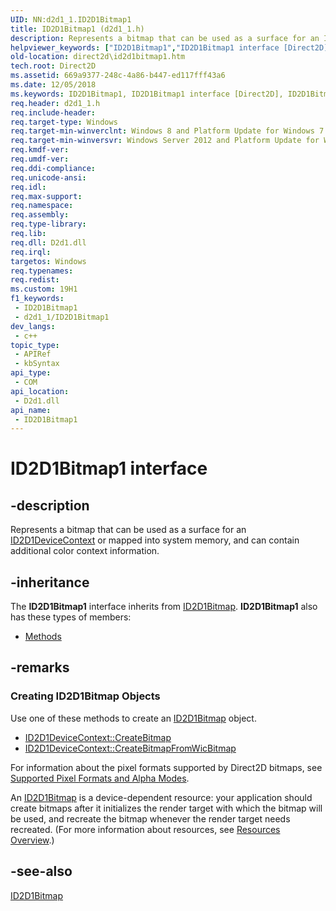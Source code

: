 ```yaml
---
UID: NN:d2d1_1.ID2D1Bitmap1
title: ID2D1Bitmap1 (d2d1_1.h)
description: Represents a bitmap that can be used as a surface for an ID2D1DeviceContext or mapped into system memory, and can contain additional color context information.
helpviewer_keywords: ["ID2D1Bitmap1","ID2D1Bitmap1 interface [Direct2D]","ID2D1Bitmap1 interface [Direct2D]","described","d2d1_1/ID2D1Bitmap1","direct2d.id2d1bitmap1"]
old-location: direct2d\id2d1bitmap1.htm
tech.root: Direct2D
ms.assetid: 669a9377-248c-4a86-b447-ed117fff43a6
ms.date: 12/05/2018
ms.keywords: ID2D1Bitmap1, ID2D1Bitmap1 interface [Direct2D], ID2D1Bitmap1 interface [Direct2D],described, d2d1_1/ID2D1Bitmap1, direct2d.id2d1bitmap1
req.header: d2d1_1.h
req.include-header: 
req.target-type: Windows
req.target-min-winverclnt: Windows 8 and Platform Update for Windows 7 [desktop apps \| UWP apps]
req.target-min-winversvr: Windows Server 2012 and Platform Update for Windows Server 2008 R2 [desktop apps \| UWP apps]
req.kmdf-ver: 
req.umdf-ver: 
req.ddi-compliance: 
req.unicode-ansi: 
req.idl: 
req.max-support: 
req.namespace: 
req.assembly: 
req.type-library: 
req.lib: 
req.dll: D2d1.dll
req.irql: 
targetos: Windows
req.typenames: 
req.redist: 
ms.custom: 19H1
f1_keywords:
 - ID2D1Bitmap1
 - d2d1_1/ID2D1Bitmap1
dev_langs:
 - c++
topic_type:
 - APIRef
 - kbSyntax
api_type:
 - COM
api_location:
 - D2d1.dll
api_name:
 - ID2D1Bitmap1
---
```


# ID2D1Bitmap1 interface


## -description

Represents a bitmap that can be used as a surface for an <a href="/windows/desktop/api/d2d1_1/nn-d2d1_1-id2d1devicecontext">ID2D1DeviceContext</a> or mapped into system memory, and can contain additional color context information.

## -inheritance

The <b xmlns:loc="http://microsoft.com/wdcml/l10n">ID2D1Bitmap1</b> interface inherits from <a href="/windows/desktop/api/d2d1/nn-d2d1-id2d1bitmap">ID2D1Bitmap</a>. <b>ID2D1Bitmap1</b> also has these types of members:
<ul>
<li><a href="https://docs.microsoft.com/">Methods</a></li>
</ul>

## -remarks

<h3><a id="Creating_ID2D1Bitmap_Objects"></a><a id="creating_id2d1bitmap_objects"></a><a id="CREATING_ID2D1BITMAP_OBJECTS"></a>Creating ID2D1Bitmap Objects</h3>
Use one of these methods to create an <a href="/windows/desktop/api/d2d1/nn-d2d1-id2d1bitmap">ID2D1Bitmap</a> object. <ul>
<li>
<a href="/windows/desktop/api/d2d1_1/nf-d2d1_1-id2d1devicecontext-createbitmap(d2d1_size_u_constvoid_uint32_constd2d1_bitmap_properties1_id2d1bitmap1)">ID2D1DeviceContext::CreateBitmap</a>
</li>
<li>
<a href="/windows/desktop/api/d2d1_1/nf-d2d1_1-id2d1devicecontext-createbitmapfromwicbitmap(iwicbitmapsource_constd2d1_bitmap_properties1__id2d1bitmap1)">ID2D1DeviceContext::CreateBitmapFromWicBitmap</a>
</li>
</ul>


For information about the pixel formats supported by Direct2D bitmaps, see <a href="/windows/desktop/Direct2D/supported-pixel-formats-and-alpha-modes">Supported Pixel Formats and Alpha Modes</a>.

An <a href="/windows/desktop/api/d2d1/nn-d2d1-id2d1bitmap">ID2D1Bitmap</a> is a device-dependent resource: your application should create bitmaps after it initializes the render target with which the bitmap will be used, and recreate the bitmap whenever the render target needs recreated. (For more information about resources, see <a href="/windows/desktop/Direct2D/resources-and-resource-domains">Resources Overview</a>.)

## -see-also

<a href="/windows/desktop/api/d2d1/nn-d2d1-id2d1bitmap">ID2D1Bitmap</a>
